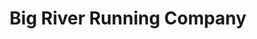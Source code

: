 ---
title: "Big River Running Company"
url: /university-city/big-river-running-company/
shop: shoes
---